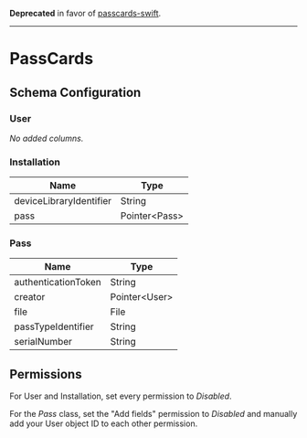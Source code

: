 **Deprecated** in favor of [passcards-swift](https://github.com/a2/passcards-swift).

---

# PassCards

## Schema Configuration

### User

*No added columns.*

### Installation

|           Name          |       Type      |
| ----------------------- | --------------- |
| deviceLibraryIdentifier | String          |
| pass                    | Pointer\<Pass\> |


### Pass

|           Name          |       Type      |
| ----------------------- | --------------- |
| authenticationToken     | String          |
| creator                 | Pointer\<User\> |
| file                    | File            |
| passTypeIdentifier      | String          |
| serialNumber            | String          |

## Permissions

For User and Installation, set every permission to *Disabled*.

For the *Pass* class, set the "Add fields" permission to *Disabled* and manually add your User object ID to each other permission.

